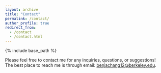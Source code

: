 ```yaml
---
layout: archive
title: "Contact"
permalink: /contact/
author_profile: true
redirect_from:
  - /contact
  - /contact.html
---
```


{% include base_path %}

Please feel free to contact me for any inquiries, questions, or suggestions! The best place to reach me is through email: benjachang12@berkeley.edu.
